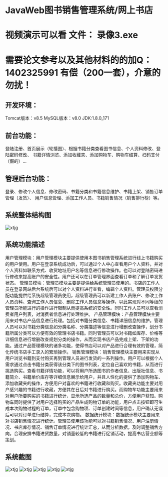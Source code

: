 # JavaWeb图书销售管理系统/网上书店

# 视频演示可以看 文件： 录像3.exe

# 需要论文参考以及其他材料的的加Q：1402325991   有偿（200一套），介意的勿扰！

## 开发环境：
  Tomcat版本：v8.5
  MySQL版本：v8.0
  JDK:1.8.0_171
## 前台功能：
  登陆注册、首页展示（轮播图）、根据书籍分类查看图书信息、个人资料修改、登陆密码修改、
  书籍详情浏览、添加收藏夹、添加购物车、购物车结算、扫码支付（假的）...
## 管理后台功能：
  登录、修改个人信息、修改密码、书籍分类和书籍信息维护、书籍上架、销售订单管理（发货）、
  用户信息管理、添加工作人员、书籍销售情况（销售排行榜）等。

## 系统整体结构图
![xtjg](http://cdn.banmajio.com/lw/xtjg.png)

## 系统功能描述
用户管理模块：用户管理模块主要提供使用本图书销售管理系统进行线上书籍购买的用户使用。用户在登录系统成功后，可以通过个人中心查看用户个人资料，并对个人资料如联系方式、收货地址用户名等信息进行修改操作。也可以对登陆密码进行修改来提高账户的安全性。用户还可以在订单管理界面查看订单和了解订单发货状态。
管理员模块：管理员模块主要是提供给系统管理员使用的。书店的工作人员在登录网站后台系统后可以对个人资料进行查看，编辑个人资料。管理员权限分配功能提供给系统超级管理员使用，超级管理员可以新建工作人员账户、修改工作人员资料、查询工作人员信息、删除工作人员信息等操作，以此实现对不同等级的管理员所能进行的操作进行限制从而提高系统的安全性。同时工作人员可以查看消费者用户列表，对消费者信息进行处理维护。
产品管理模块：产品管理模块主要用来对书店产品信息进行处理。包括对书籍分类信息、书籍详细信息的维护。管理人员可以对书籍分类信息如分类名称、分类描述等信息进行增删改查操作，划分书籍所属分类可以方便有效的管理书店书籍。同时管理员可以对书籍如库存、价格等详细信息进行增删改查规划分类的操作，从而实现书店产品完成上架、下架的功能。通过产品管理模块的诸多功能，使得书店可以对产品进行合理有效的管理，简化传统书店手工录入的繁琐操作。
销售管理模块：销售管理模块主要用来实现从用户浏览书籍到支付购买再到管理人员进行发货的一系列操作。用户可以根据个人需求通过点击书籍分类获得该分类下的图书列表，定位自己喜欢的书籍，从而进行挑选购买。查看书籍详情功能，可以将用户所选图书的作者信息、出版社信息、书籍简介、书籍单价库存等详细信息展示给用户，并且人性化的提供了添加购物车、添加收藏夹的操作，方便用户对喜欢的书籍进行收藏和购买。收藏夹功能主要对用户感兴趣的书籍进行收藏，方便其在日后对书籍进行购买。而购物车功能主要用来对用户所要购买的书籍进行统计，显示所选产品的数量和总价，方便用户获知。购物车同时提供了对用户选择购买的产品生成购物订单的功能，用户点击按钮即可生成本次购物过程的订单，订单中包含购物项、订单创建时间等信息，用户确认无误后可以对订单进行结算，完成本次购物。
数据统计模块：数据统计模块主要用来对书店销售情况进行统计。管理员使用该功能可以对书籍销售情况、用户注册情况、书店库存情况、销售订单情况进行统计汇总，从而分析数据，及时调整销售方向，合理安排书籍进货数量，对销量较低的书籍进行促销活动，提高书店营业额等策划。

## 系统截图
![xtjg](http://cdn.banmajio.com/lw/01.png)
![xtjg](http://cdn.banmajio.com/lw/02.png)
![xtjg](http://cdn.banmajio.com/lw/03.png)
![xtjg](http://cdn.banmajio.com/lw/04.png)
![xtjg](http://cdn.banmajio.com/lw/05.png)


